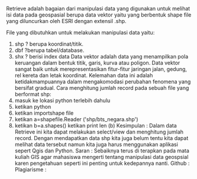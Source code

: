 Retrieve adalah bagaian dari manipulasi data yang digunakan untuk melihat isi data pada geospasial berupa data vektor yaitu yang berbentuk shape file yang diluncurkan oleh ESRI dengan extensil .shp. 

File yang dibutuhkan untuk melakukan manipulasi data yaitu:
1. shp ? berupa koordinat/titik.
2. dbf  ?berupa tabel/database.
3. shx ? berisi index data 
Data vektor adalah data yang menampilkan pola keruangan dalam bentuk titik, garis, kurva atau poligon. Data vektor sangat baik untuk merepresentasikan fitur-fitur jaringan jalan, gedung, rel kereta dan letak koordinat. Kelemahan data ini adalah ketidakmampuannya dalam mengakomodasi perubahan fenomena yang bersifat gradual.
Cara menghitung jumlah record pada sebuah file yang berformat shp:
1.	masuk ke lokasi python terlebih dahulu 
2.	ketikan python 
3.	ketikan importshape file 
4.	ketikan a=shapefile.Reader ('shp/bts_negara.shp') 
5.	ketikan b=a.shapes() ketikan print len (b)
Kesimpulan : 
Dalam data Retrieve ini kita dapat melakukan select/view dan menghitung jumlah record. Dengan mendapatkan data shp kita juga belum tentu kita dapat melihat data tersebut namun kita juga harus menggunakan aplikasi sepert Qgis dan Python.
Saran :
Sebaiknya terus di terapkan pada mata kuliah GIS agar mahasiswa mengerti tentang manipulasi data geospsial karen pengetahuan seperti ini penting untuk kedepannya nanti.
Github : 
Plagiarisme :
